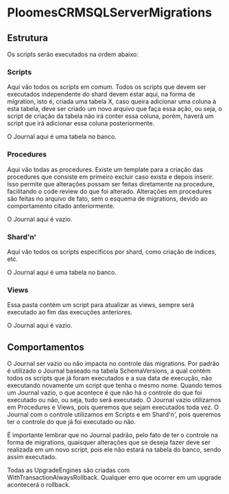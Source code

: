 # PloomesCRMSQLServerMigrations
 
## Estrutura

Os scripts serão executados na ordem abaixo:

### Scripts
Aqui vão todos os scripts em comum.
Todos os scripts que devem ser executados independente do shard devem estar aqui, na forma de migration, isto é, criada uma tabela X, caso queira adicionar uma coluna à esta tabela, deve ser criado um novo arquivo que faça essa ação, ou seja, o script de criação da tabela não irá conter essa coluna, porém, haverá um script que irá adicionar essa coluna posteriormente.

O Journal aqui é uma tabela no banco.

### Procedures
Aqui vão todas as procedures. 
Existe um template para a criação das procedures que consiste em primeiro excluir caso exista e depois inserir. Isso permite que alterações possam ser feitas diretamente na procedure, facilitando o code review do que foi alterado.
Alterações em procedures são feitas no arquivo de fato, sem o esquema de migrations, devido ao comportamento citado anteriormente.

O Journal aqui é vazio.


### Shard'n'
Aqui vão todos os scripts específicos por shard, como criação de índices, etc.

O Journal aqui é uma tabela no banco.

### Views
Essa pasta contém um script para atualizar as views, sempre será executado ao fim das execuções anteriores.

O Journal aqui é vazio.

## Comportamentos
O Journal ser vazio ou não impacta no controle das migrations. Por padrão é utilizado o Journal baseado na tabela SchemaVersions, a qual contém todos os scripts que já foram executados e a sua data de execução, não executando novamente um script que tenha o mesmo nome.
Quando temos um Journal vazio, o que acontece é que não há o controle do que foi executado ou não, ou seja, tudo será executado.
O Journal vazio utilizamos em Procedures e Views, pois queremos que sejam executados toda vez.
O Journal com o controle utilizamos em Scripts e em Shard'n', pois queremos ter o controle do que já foi executado ou não.

É importante lembrar que no Journal padrão, pelo fato de ter o controle na forma de migrations, quaisquer alterações que se deseja fazer deve ser realizada em um novo script, pois ele não estará na tabela do banco, sendo assim executado.

Todas as UpgradeEngines são criadas com WithTransactionAlwaysRollback.
Qualquer erro que ocorrer em um upgrade acontecerá o rollback.
